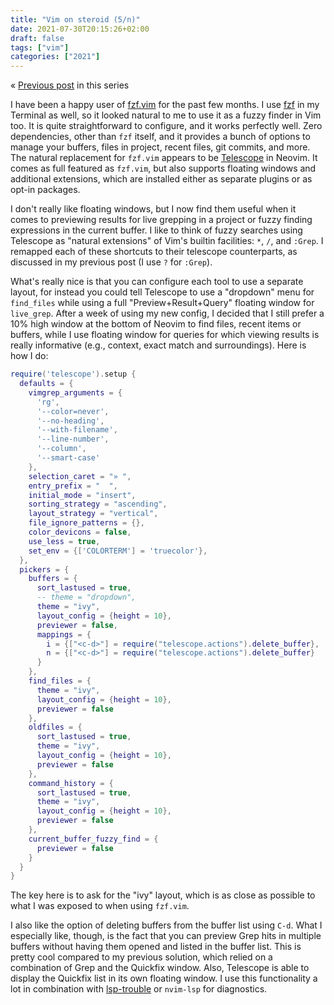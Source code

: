 ```yaml
---
title: "Vim on steroid (5/n)"
date: 2021-07-30T20:15:26+02:00
draft: false
tags: ["vim"]
categories: ["2021"]
---
```


« [Previous post](/post/neovim-useful-plugins/) in this series<br>

I have been a happy user of [fzf.vim](https://github.com/junegunn/fzf.vim) for the past few months. I use [fzf](https://github.com/junegunn/fzf) in my Terminal as well, so it looked natural to me to use it as a fuzzy finder in Vim too. It is quite straightforward to configure, and it works perfectly well. Zero dependencies, other than `fzf` itself, and it provides a bunch of options to manage your buffers, files in project, recent files, git commits, and more. The natural replacement for `fzf.vim` appears to be [Telescope](https://github.com/nvim-telescope/telescope.nvim) in Neovim. It comes as full featured as `fzf.vim`, but also supports floating windows and additional extensions, which are installed either as separate plugins or as opt-in packages.

I don't really like floating windows, but I now find them useful when it comes to previewing results for live grepping in a project or fuzzy finding expressions in the current buffer. I like to think of fuzzy searches using Telescope as "natural extensions" of Vim's builtin facilities: `*`, `/`, and `:Grep`. I remapped each of these shortcuts to their telescope counterparts, as discussed in my previous post (I use `?` for `:Grep`).

What's really nice is that you can configure each tool to use a separate layout, for instead you could tell Telescope to use a "dropdown" menu for `find_files` while using a full "Preview+Result+Query" floating window for `live_grep`. After a week of using my new config, I decided that I still prefer a 10% high window at the bottom of Neovim to find files, recent items or buffers, while I use floating window for queries for which viewing results is really informative (e.g., context, exact match and surroundings). Here is how I do:

```lua
require('telescope').setup {
  defaults = {
    vimgrep_arguments = {
      'rg',
      '--color=never',
      '--no-heading',
      '--with-filename',
      '--line-number',
      '--column',
      '--smart-case'
    },
    selection_caret = "» ",
    entry_prefix = "  ",
    initial_mode = "insert",
    sorting_strategy = "ascending",
    layout_strategy = "vertical",
    file_ignore_patterns = {},
    color_devicons = false,
    use_less = true,
    set_env = {['COLORTERM'] = 'truecolor'},
  },
  pickers = {
    buffers = {
      sort_lastused = true,
      -- theme = "dropdown",
      theme = "ivy",
      layout_config = {height = 10},
      previewer = false,
      mappings = {
        i = {["<c-d>"] = require("telescope.actions").delete_buffer},
        n = {["<c-d>"] = require("telescope.actions").delete_buffer}
      }
    },
    find_files = {
      theme = "ivy",
      layout_config = {height = 10},
      previewer = false
    },
    oldfiles = {
      sort_lastused = true,
      theme = "ivy",
      layout_config = {height = 10},
      previewer = false
    },
    command_history = {
      sort_lastused = true,
      theme = "ivy",
      layout_config = {height = 10},
      previewer = false
    },
    current_buffer_fuzzy_find = {
      previewer = false
    }
  }
}
```

The key here is to ask for the "ivy" layout, which is as close as possible to what I was exposed to when using `fzf.vim`.

I also like the option of deleting buffers from the buffer list using `C-d`. What I especially like, though, is the fact that you can preview Grep hits in multiple buffers without having them opened and listed in the buffer list. This is pretty cool compared to my previous solution, which relied on a combination of Grep and the Quickfix window. Also, Telescope is able to display the Quickfix list in its own floating window. I use this functionality a lot in combination with [lsp-trouble](https://github.com/folke/trouble.nvim) or `nvim-lsp` for diagnostics.
